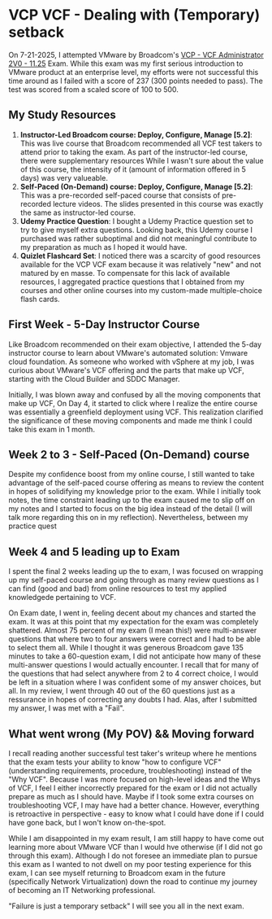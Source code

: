 # VCP VCF - Dealing with (Temporary) setback #

On 7-21-2025, I attempted VMware by Broadcom's [VCP - VCF Administrator 2V0 - 11.25](https://docs.broadcom.com/doc/vcp-vvf-arch-3) Exam. While this exam was my first serious introduction to VMware product at an enterprise level, my efforts were not successful this time around as I failed with a score of 237 (300 points needed to pass). The test was scored from a scaled score of 100 to 500.

## My Study Resources ##
1. **Instructor-Led Broadcom course: Deploy, Configure, Manage [5.2]**: This was live course that Broadcom recommended all VCF test takers to attend prior to taking the exam. As part of the instructor-led course, there were supplementary resources  While I wasn't sure about the value of this course, the intensity of it (amount of information offered in 5 days) was very valueable.
2. **Self-Paced (On-Demand) course: Deploy, Configure, Manage [5.2]**: This was a pre-recorded self-paced course that consists of pre-recorded lecture videos. The slides presented in this course was exactly the same as instructor-led course.
3. **Udemy Practice Question**: I bought a Udemy Practice question set to try to give myself extra questions. Looking back, this Udemy course I purchased was rather suboptimal and did not meaningful contribute to my preparation as much as I hoped it would have.
4. **Quizlet Flashcard Set**: I noticed there was a scarcity of good resources available for the VCP VCF exam because it was relatively "new" and not matured by en masse. To compensate for this lack of available resources, I aggregated practice questions that I obtained from my courses and other online courses into my custom-made multiple-choice flash cards.

## First Week - 5-Day Instructor Course ## 
Like Broadcom recommended on their exam objective, I attended the 5-day instructor course to learn about VMware's automated solution: Vmware cloud foundation. As someone who worked with vSphere at my job, I was curious about VMware's VCF offering and the parts that make up VCF, starting with the Cloud Builder and SDDC Manager.

Initially, I was blown away and confused by all the moving components that make up VCF, On Day 4, it started to click where I realize the entire course was essentially a greenfield deployment using VCF. This realization clarified the significance of these moving components and made me think I could take this exam in 1 month. 

## Week 2 to 3 - Self-Paced (On-Demand) course ##
Despite my confidence boost from my online course, I still wanted to take advantage of the self-paced course offering as means to review the content in hopes of solidifying my knowledge prior to the exam. While I initially took notes, the time constraint leading up to the exam caused me to slip off on my notes and I started to focus on the big idea instead of the detail (I will talk more regarding this on in my reflection). Nevertheless, between my practice quest

## Week 4 and 5 leading up to Exam ##
I spent the final 2 weeks leading up the to exam, I was focused on wrapping up my self-paced course and going through as many review questions as I can find (good and bad) from online resources to test my applied knowledgede pertaining to VCF.

On Exam date, I went in, feeling decent about my chances and started the exam. It was at this point that my expectation for the exam was completely shattered. Almost 75 percent of my exam (I mean this!) were multi-answer questions that where two to four answers were correct and I had to be able to select them all. While I thought it was generous Broadcom gave 135 minutes to take a 60-question exam, I did not anticipate how many of these multi-answer questions I would actually encounter. I recall that for many of the questions that had select anywhere from 2 to 4 correct choice, I would be left in a situation where I was confident some of my answer choices, but all. In my review, I went through 40 out of the 60 questions just as a ressurance in hopes of correcting any doubts I had. Alas, after I submitted my answer, I was met with a "Fail". 

## What went wrong (My POV) && Moving forward ##
I recall reading another successful test taker's writeup where he mentions that the exam tests your ability to know "how to configure VCF" (understanding requirements, procedure, troubleshooting) instead of the "Why VCF". Because I was more focused on high-level ideas and the Whys of VCF, I feel I either incorrectly prepared for the exam or I did not actually prepare as much as I should have. Maybe if I took some extra courses on troubleshooting VCF, I may have had a better chance. However, everything is retroactive in perspective - easy to know what I could have done if I could have gone back, but I won't know on-the-spot. 

While I am disappointed in my exam result, I am still happy to have come out learning more about VMware VCF than I would hve otherwise (if I did not go through this exam). Although I do not foresee an immediate plan to pursue this exam as I wanted to not dwell on my poor testing experience for this exam, I can see myself returning to Broadcom exam in the future (specifically Network Virtualization) down the road to continue my journey of becoming an IT Networking professional.

"Failure is just a temporary setback" I will see you all in the next exam.
